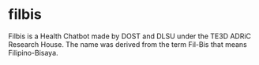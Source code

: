# filbis
Filbis is a Health Chatbot made by DOST and DLSU under the TE3D ADRiC Research House. The name was derived from the term Fil-Bis that means Filipino-Bisaya.
